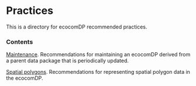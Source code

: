 # Practices

This is a directory for ecocomDP recommended practices.

### Contents

[Maintenance](https://github.com/EDIorg/ecocomDP/blob/master/documentation/practices/maintenance.md). Recommendations for maintaining an ecocomDP derived from a parent data package that is periodically updated.

[Spatial polygons](https://github.com/EDIorg/ecocomDP/blob/master/documentation/practices/polygons.md). Recommendations for representing spatial polygon data in the ecocomDP.

